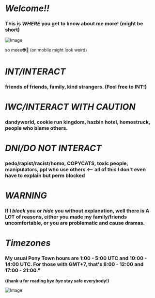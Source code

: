 # ***Welcome!!***
  ### This is *WHERE* you get to know about me more! (might be short)




![Image](https://github.com/user-attachments/assets/6406523d-a663-4481-9d81-fafbd04defa6)



so meee👽👾 (on mobile might look weird)
# ***INT/INTERACT***
  ### friends of friends, family, kind strangers. (Feel free to INT!)

# ***IWC/INTERACT WITH CAUTION***
  ### dandyworld, cookie run kingdom, hazbin hotel, homestruck, people who blame others.

# ***DNI/DO NOT INTERACT***
  ### pedo/rapist/racist/homo, **COPYCATS**, toxic people, manipulators, ppl who use others <-- all of this I don't even have to explain but perm blocked

# ***WARNING***
  ### If I *block* you or *hide* you without explanation, well there is A LOT of reasons, either you made my family/friends uncomfortable, or you are problematic and cause dramas.

# ***Timezones***
 ### My usual Pony Town hours are 1:00 - 5:00 UTC and 10:00 - 14:00 UTC. For those with GMT+7, that's 8:00 - 12:00 and 17:00 - 21:00."

**(thank u for reading *bye bye* stay safe everybody!)**


![Image](https://github.com/user-attachments/assets/37b4123c-5ffa-4106-8bc8-f80c1785685e)
